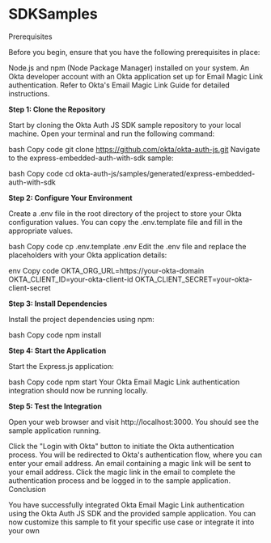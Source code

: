# SDKSamples
Prerequisites

Before you begin, ensure that you have the following prerequisites in place:

Node.js and npm (Node Package Manager) installed on your system.
An Okta developer account with an Okta application set up for Email Magic Link authentication. Refer to Okta's Email Magic Link Guide for detailed instructions.

**Step 1: Clone the Repository**

Start by cloning the Okta Auth JS SDK sample repository to your local machine. Open your terminal and run the following command:

bash
Copy code
git clone https://github.com/okta/okta-auth-js.git
Navigate to the express-embedded-auth-with-sdk sample:

bash
Copy code
cd okta-auth-js/samples/generated/express-embedded-auth-with-sdk

**Step 2: Configure Your Environment**

Create a .env file in the root directory of the project to store your Okta configuration values. You can copy the .env.template file and fill in the appropriate values.

bash
Copy code
cp .env.template .env
Edit the .env file and replace the placeholders with your Okta application details:

env
Copy code
OKTA_ORG_URL=https://your-okta-domain
OKTA_CLIENT_ID=your-okta-client-id
OKTA_CLIENT_SECRET=your-okta-client-secret

**Step 3: Install Dependencies**

Install the project dependencies using npm:

bash
Copy code
npm install

**Step 4: Start the Application**

Start the Express.js application:

bash
Copy code
npm start
Your Okta Email Magic Link authentication integration should now be running locally.

**Step 5: Test the Integration**

Open your web browser and visit http://localhost:3000. You should see the sample application running.

Click the "Login with Okta" button to initiate the Okta authentication process.
You will be redirected to Okta's authentication flow, where you can enter your email address.
An email containing a magic link will be sent to your email address.
Click the magic link in the email to complete the authentication process and be logged in to the sample application.
Conclusion

You have successfully integrated Okta Email Magic Link authentication using the Okta Auth JS SDK and the provided sample application. You can now customize this sample to fit your specific use case or integrate it into your own

